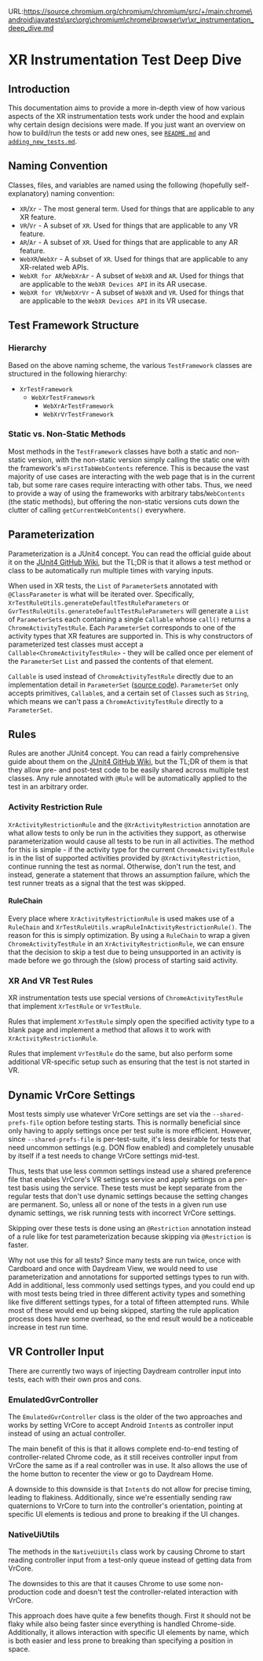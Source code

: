 URL:https://source.chromium.org/chromium/chromium/src/+/main:chrome\android\javatests\src\org\chromium\chrome\browser\vr\xr_instrumentation_deep_dive.md
# XR Instrumentation Test Deep Dive

## Introduction

This documentation aims to provide a more in-depth view of how various aspects
of the XR instrumentation tests work under the hood and explain why certain
design decisions were made. If you just want an overview on how to build/run the
tests or add new ones, see [`README.md`][readme] and
[`adding_new_tests.md`][adding_new_tests].

## Naming Convention

Classes, files, and variables are named using the following (hopefully
self-explanatory) naming convention:

* `XR`/`Xr` - The most general term. Used for things that are applicable to any
  XR feature.
* `VR`/`Vr` - A subset of `XR`. Used for things that are applicable to any VR
  feature.
* `AR`/`Ar` - A subset of `XR`. Used for things that are applicable to any AR
  feature.
* `WebXR`/`WebXr` - A subset of `XR`. Used for things that are applicable to any
  XR-related web APIs.
* `WebXR for AR`/`WebXrAr` - A subset of `WebXR` and `AR`. Used for things that
  are applicable to the `WebXR Devices API` in its AR usecase.
* `WebXR for VR`/`WebXrVr` - A subset of `WebXR` and `VR`. Used for things that
  are applicable to the `WebXR Devices API` in its VR usecase.

## Test Framework Structure

### Hierarchy

Based on the above naming scheme, the various `TestFramework` classes are
structured in the following hierarchy:

* `XrTestFramework`
  * `WebXrTestFramework`
    * `WebXrArTestFramework`
    * `WebXrVrTestFramework`

### Static vs. Non-Static Methods

Most methods in the `TestFramework` classes have both a static and non-static
version, with the non-static version simply calling the static one with the
framework's `mFirstTabWebContents` reference. This is because the vast majority
of use cases are interacting with the web page that is in the current tab, but
some rare cases require interacting with other tabs. Thus, we need to provide a
way of using the frameworks with arbitrary tabs/`WebContents`
(the static methods), but offering the non-static versions cuts down the clutter
of calling `getCurrentWebContents()` everywhere.

## Parameterization

Parameterization is a JUnit4 concept. You can read the official guide about it
on the [JUnit4 GitHub Wiki][junit4_wiki_parameterization], but the TL;DR is that
it allows a test method or class to be automatically run multiple times with
varying inputs.

When used in XR tests, the `List` of `ParameterSet`s annotated with
`@ClassParameter` is what will be iterated over. Specifically,
`XrTestRuleUtils.generateDefaultTestRuleParameters` or
`GvrTestRuleUtils.generateDefaultTestRuleParameters` will generate a `List` of
`ParameterSet`s each containing a single `Callable` whose `call()` returns a
`ChromeActivityTestRule`. Each `ParameterSet` corresponds to one of the activity
types that XR features are supported in. This is why constructors of
parameterized test classes must accept a `Callable<ChromeActivityTestRule>` -
they will be called once per element of the `ParameterSet` `List` and passed the
contents of that element.

`Callable` is used instead of `ChromeActivityTestRule` directly due to an
implementation detail in `ParameterSet` ([source code][parameter_set_source]).
`ParameterSet` only accepts primitives, `Callable`s, and a certain set of
`Class`es such as `String`, which means we can't pass a `ChromeActivityTestRule`
directly to a `ParameterSet`.

## Rules

Rules are another JUnit4 concept. You can read a fairly comprehensive guide
about them on the [JUnit4 GitHub Wiki][junit4_wiki_rules], but the TL;DR of them
is that they allow pre- and post-test code to be easily shared across multiple
test classes. Any rule annotated with `@Rule` will be automatically applied to
the test in an arbitrary order.

### Activity Restriction Rule

`XrActivityRestrictionRule` and the `@XrActivityRestriction` annotation are what
allow tests to only be run in the activities they support, as otherwise
parameterization would cause all tests to be run in all activities. The method
for this is simple - if the activity type for the current
`ChromeActivityTestRule` is in the list of supported activities provided by
`@XrActivityRestriction`, continue running the test as normal. Otherwise, don't
run the test, and instead, generate a statement that throws an assumption
failure, which the test runner treats as a signal that the test was skipped.

#### RuleChain

Every place where `XrActivityRestrictionRule` is used makes use of a `RuleChain`
and `XrTestRuleUtils.wrapRuleInActivityRestrictionRule()`. The reason for this
is simply optimization. By using a `RuleChain` to wrap a given
`ChromeActivityTestRule` in an `XrActivityRestrictionRule`, we can ensure that
the decision to skip a test due to being unsupported in an activity is made
before we go through the (slow) process of starting said activity.

### XR And VR Test Rules

XR instrumentation tests use special versions of `ChromeActivityTestRule` that
implement `XrTestRule` or `VrTestRule`.

Rules that implement `XrTestRule` simply open the specified activity type to a
blank page and implement a method that allows it to work with
`XrActivityRestrictionRule`.

Rules that implement `VrTestRule` do the same, but also perform some additional
VR-specific setup such as ensuring that the test is not started in VR.

## Dynamic VrCore Settings

Most tests simply use whatever VrCore settings are set via the
`--shared-prefs-file` option before testing starts. This is normally beneficial
since only having to apply settings once per test suite is more efficient.
However, since `--shared-prefs-file` is per-test-suite, it's less desirable for
tests that need uncommon settings (e.g. DON flow enabled) and completely
unusable by itself if a test needs to change VrCore settings mid-test.

Thus, tests that use less common settings instead use a shared preference file
that enables VrCore's VR settings service and apply settings on a per-test
basis using the service. These tests must be kept separate from the regular
tests that don't use dynamic settings because the setting changes are permanent.
So, unless all or none of the tests in a given run use dynamic settings, we risk
running tests with incorrect VrCore settings.

Skipping over these tests is done using an `@Restriction` annotation instead of
a rule like for test parameterization because skipping via `@Restriction` is
faster.

Why not use this for all tests? Since many tests are run twice, once with
Cardboard and once with Daydream View, we would need to use parameterization and
annotations for supported settings types to run with. Add in additional, less
commonly used settings types, and you could end up with most tests being tried
in three different activity types and something like five different settings
types, for a total of fifteen attempted runs. While most of these would end up
being skipped, starting the rule application process does have some overhead, so
the end result would be a noticeable increase in test run time.

## VR Controller Input

There are currently two ways of injecting Daydream controller input into tests,
each with their own pros and cons.

### EmulatedGvrController

The `EmulatedGvrController` class is the older of the two approaches and works by
setting VrCore to accept Android `Intent`s as controller input instead of using
an actual controller.

The main benefit of this is that it allows complete end-to-end
testing of controller-related Chrome code, as it still receives controller input
from VrCore the same as if a real controller was in use. It also allows the use
of the home button to recenter the view or go to Daydream Home.

A downside to this downside is that `Intent`s do not allow for precise timing,
leading to flakiness. Additionally, since we're essentially sending raw
quaternions to VrCore to turn into the controller's orientation, pointing at
specific UI elements is tedious and prone to breaking if the UI changes.

### NativeUiUtils

The methods in the `NativeUiUtils` class work by causing Chrome to start reading
controller input from a test-only queue instead of getting data from VrCore.

The downsides to this are that it causes Chrome to use some non-production code
and doesn't test the controller-related interaction with VrCore.

This approach does have quite a few benefits though. First it should not be
flaky while also being faster since everything is handled Chrome-side.
Additionally, it allows interaction with specific UI elements by name, which is
both easier and less prone to breaking than specifying a position in space.


[readme]: https://chromium.googlesource.com/chromium/src/+/main/chrome/android/javatests/src/org/chromium/chrome/browser/vr/README.md
[adding_new_tests]: https://chromium.googlesource.com/chromium/src/+/main/chrome/android/javatests/src/org/chromium/chrome/browser/vr/adding_new_tests.md
[junit4_wiki_parameterization]: https://github.com/junit-team/junit4/wiki/parameterized-tests
[parameter_set_source]: https://chromium.googlesource.com/chromium/src/+/main/base/test/android/javatests/src/org/chromium/base/test/params/ParameterSet.java
[junit4_wiki_rules]: https://github.com/junit-team/junit4/wiki/rules
